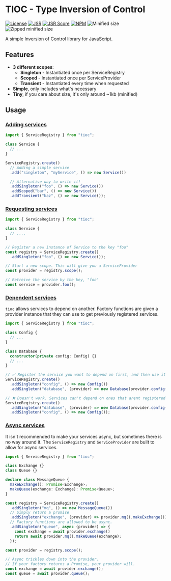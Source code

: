 # TIOC - Type Inversion of Control
[![License](https://img.shields.io/github/license/rikthepixel/tioc)](LICENSE)
[![JSR](https://jsr.io/badges/@rikthepixel/tioc)](https://jsr.io/@rikthepixel/tioc)
[![JSR Score](https://jsr.io/badges/@rikthepixel/tioc/score)](https://jsr.io/@rikthepixel/tioc)
[![NPM](https://img.shields.io/npm/v/tioc)](https://www.npmjs.com/package/tioc)
![Minified size](https://img.shields.io/bundlephobia/min/tioc)
![Zipped minified size](https://img.shields.io/bundlephobia/minzip/tioc)

A simple Inversion of Control library for JavaScript.

## Features
- **3 different scopes**:
    - **Singleton** - Instantiated once per ServiceRegistry
    - **Scoped** - Instantiated once per ServiceProvider
    - **Transient** - Instantiated every time when requested
- **Simple**, only includes what's necessary
- **Tiny**, if you care about size, it's only around ~1kb (minified)

## Usage

### [Adding services](examples/adding-services.ts)

```ts
import { ServiceRegistry } from "tioc";

class Service {
  // ...
}

ServiceRegistry.create()
  // Adding a simple service 
  .add("singleton", "myService", () => new Service())

  // Alternative way to write it!
  .addSingleton("foo", () => new Service())
  .addScoped("bar", () => new Service())
  .addTransient("baz", () => new Service());
```

### [Requesting services](examples/requesting-services.ts)


```ts
import { ServiceRegistry } from "tioc";

class Service {
  // ....
}

// Register a new instance of Service to the key "foo"
const registry = ServiceRegistry.create()
  .addSingleton("foo", () => new Service());

// Start a new scope. This will give you a ServiceProvider
const provider = registry.scope();

// Retreive the service by the key, "foo"
const service = provider.foo();
```

### [Dependent services](examples/dependent-services.ts)

`tioc` allows services to depend on another. 
Factory functions are given a provider instance that they can use to get previously registered services.

```ts
import { ServiceRegistry } from "tioc";

class Config {
  // ...
}

class Database {
  constructor(private config: Config) {}
  // ...
}

// ✅ Register the service you want to depend on first, and then use it!
ServiceRegistry.create()
  .addSingleton("config", () => new Config())
  .addSingleton("database", (provider) => new Database(provider.config())); // `provider` is a ServiceProvider, like the one received from `ServiceRegistry.scope()`

// ❌ Doesn't work. Services can't depend on ones that arent registered yet. This prevents cyclic dependencies.
ServiceRegistry.create()
  .addSingleton("database", (provider) => new Database(provider.config())) // Error: Property 'config' does not exist on type '{}'.
  .addSingleton("config", () => new Config());
```

### [Async services](examples/async-services.ts)

It isn't recommended to make your services async, but sometimes there is no way around it.
The `ServiceRegistry` and `ServiceProvider` are built to allow for async services.

```ts
import { ServiceRegistry } from "tioc";

class Exchange {}
class Queue {}

declare class MessageQueue {
  makeExchange(): Promise<Exchange>;
  makeQueue(exchange: Exchange): Promise<Queue>;
}

const registry = ServiceRegistry.create()
  .addSingleton("mq", () => new MessageQueue())
  // Simply return a promise
  .addSingleton("exchange", (provider) => provider.mq().makeExchange())
  // Factory functions are allowed to be async.
  .addSingleton("queue", async (provider) => {
    const exchange = await provider.exchange()
    return await provider.mq().makeQueue(exchange);
  });

const provider = registry.scope();

// Async trickles down into the provider. 
// If your factory returns a Promise, your provider will.
const exchange = await provider.exchange();
const queue = await provider.queue();
```
